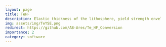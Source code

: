 ```yaml
---
layout: page
title: TeHF
description: Elastic thickness of the lithosphere, yield strength envelope, and heat flow calculations (Python)
img: assets/img/TeYSE.png
redirect: https://github.com/AB-Ares/Te_HF_Conversion
importance: 2
category: software
---
```

